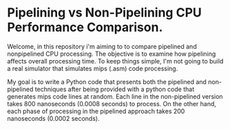 # Pipelining vs Non-Pipelining CPU Performance Comparison.

Welcome, in this repository i'm aiming to to compare pipelined and nonpipelined CPU processing.
The objective is to examine how pipelining affects overall processing time.
To keep things simple, I'm not going to build a real simulator that simulates mips (.asm) code processing.


My goal is to write a Python code that presents both the pipelined and non-pipelined techniques after being provided with a python code that generates mips code lines at random. 
Each line in the non-pipelined version takes 800 nanoseconds (0.0008 seconds) to process. 
On the other hand, each phase of processing in the pipelined approach takes 200 nanoseconds (0.0002 seconds).


